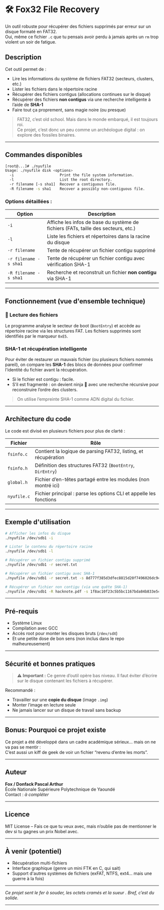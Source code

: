 
# 🛠️ Fox32 File Recovery 



Un outil robuste pour récupérer des fichiers supprimés par erreur sur un disque formaté en FAT32.  
Oui, même ce fichier `.c` que tu pensais avoir perdu à jamais après un `rm` trop violent un soir de fatigue.

## Description

Cet outil permet de :

- Lire les informations du système de fichiers FAT32 (secteurs, clusters, etc.)
- Lister les fichiers dans le répertoire racine
- Récupérer des fichiers contigus (allocations continues sur le disque)
- Récupérer des fichiers **non contigus** via une recherche intelligente à l’aide de **SHA-1**
- Faire tout ça proprement, sans magie noire (ou presque)

> FAT32, c’est old school. Mais dans le monde embarqué, il est toujours roi.  
> Ce projet, c’est donc un peu comme un archéologue digital : on explore des fossiles binaires.

---

##  Commandes disponibles

```bash
[root@...]# ./nyufile
Usage: ./nyufile disk <options>
  -i                     Print the file system information.
  -l                     List the root directory.
  -r filename [-s sha1]  Recover a contiguous file.
  -R filename -s sha1    Recover a possibly non-contiguous file.
```

### Options détaillées :

| Option | Description |
|--------|-------------|
| `-i` | Affiche les infos de base du système de fichiers (FATs, taille des secteurs, etc.) |
| `-l` | Liste les fichiers et répertoires dans la racine du disque |
| `-r filename` | Tente de récupérer un fichier contigu supprimé |
| `-r filename -s sha1` | Tente de récupérer un fichier contigu avec vérification SHA-1 |
| `-R filename -s sha1` | Recherche et reconstruit un fichier **non contigu** via SHA-1 |

---

## Fonctionnement (vue d'ensemble technique)

### 📁 Lecture des fichiers
Le programme analyse le secteur de boot (`BootEntry`) et accède au répertoire racine via les structures FAT. Les fichiers supprimés sont identifiés par le marqueur `0xE5`.

### SHA-1 et récupération intelligente
Pour éviter de restaurer un mauvais fichier (ou plusieurs fichiers nommés pareil), on compare les **SHA-1** des blocs de données pour confirmer l'identité du fichier avant la récupération.

- Si le fichier est contigu : facile.
- S’il est fragmenté : on devient ninja 🥷 avec une recherche récursive pour reconstruire l’ordre des clusters.

> On utilise l’empreinte SHA-1 comme ADN digital du fichier.

---

## Architecture du code

Le code est divisé en plusieurs fichiers pour plus de clarté :

| Fichier | Rôle |
|--------|------|
| `fsinfo.c` | Contient la logique de parsing FAT32, listing, et récupération |
| `fsinfo.h` | Définition des structures FAT32 (`BootEntry`, `DirEntry`) |
| `global.h` | Fichier d’en-têtes partagé entre les modules (non montré ici) |
| `nyufile.c` | Fichier principal : parse les options CLI et appelle les fonctions |

---

## Exemple d'utilisation

```bash
# Afficher les infos du disque
./nyufile /dev/sdb1 -i

# Lister le contenu du répertoire racine
./nyufile /dev/sdb1 -l

# Récupérer un fichier contigu supprimé
./nyufile /dev/sdb1 -r secret.txt

# Récupérer un fichier contigu avec SHA-1
./nyufile /dev/sdb1 -r secret.txt -s 8d777f385d3dfec8815d20f7496026dc9c9d8a8f

# Récupérer un fichier non contigu (via une quête SHA-1)
./nyufile /dev/sdb1 -R hacknote.pdf -s 1f8ac10f23c5b5bc1167bda84b833e5c057a77d2
```

---

## Pré-requis

- Système Linux
- Compilation avec GCC
- Accès root pour monter les disques bruts (`/dev/sdX`)
- Et une petite dose de bon sens (non inclus dans le repo malheureusement)

---

## Sécurité et bonnes pratiques

> ⚠️ **Important :** Ce genre d’outil opère bas niveau. Il faut éviter d’écrire sur le disque contenant les fichiers à récupérer.

Recommandé :

- Travailler sur une **copie du disque** (image `.img`)
- Monter l’image en lecture seule
- Ne jamais lancer sur un disque de travail sans backup

---

##  Bonus: Pourquoi ce projet existe

Ce projet a été développé dans un cadre académique sérieux... mais on ne va pas se mentir :  
C’est aussi un kiff de geek de voir un fichier “revenu d’entre les morts”.

---

## Auteur

**Fox / Donfack Pascal Arthur**  
École Nationale Supérieure Polytechnique de Yaoundé  
Contact : *à compléter*

---

## Licence

MIT License – Fais ce que tu veux avec, mais n’oublie pas de mentionner le dev si tu gagnes un prix Nobel avec.

---

## À venir (potentiel)

- Récupération multi-fichiers
- Interface graphique (genre un mini FTK en C, qui sait)
- Support d'autres systèmes de fichiers (exFAT, NTFS, ext4... mais une guerre à la fois)

---

*Ce projet sent le fer à souder, les octets cramés et la sueur . Bref, c’est du solide.*


---
